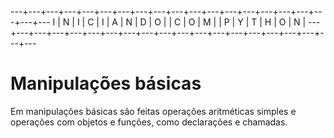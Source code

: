---+---+---+---+---+---+---+---+---+---+---+---+---+---+---+---+---+---+---+---
 I | N | I | C | I | A | N | D | O |   | C | O | M |   | P | Y | T | H | O | N |
---+---+---+---+---+---+---+---+---+---+---+---+---+---+---+---+---+---+---+---

# Manipulações básicas

Em manipulações básicas são feitas operações aritméticas simples e operações com objetos e funções, como declarações e chamadas. 


